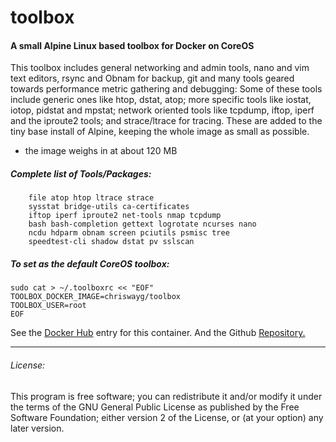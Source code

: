 # toolbox
#### A small Alpine Linux based toolbox for Docker on CoreOS

This toolbox includes general networking and admin tools, nano and vim text editors, rsync and Obnam for backup, git and many tools geared towards performance metric gathering and debugging: Some of these tools include generic ones like htop, dstat, atop; more specific tools like iostat, iotop, pidstat and mpstat; network oriented tools like tcpdump, iftop, iperf and the iproute2 tools; and strace/ltrace for tracing. These are added to the tiny base install of Alpine, keeping the whole image as small as possible.

- the image weighs in at about 120 MB

##### Complete list of Tools/Packages:

		file atop htop ltrace strace 
		sysstat bridge-utils ca-certificates 
		iftop iperf iproute2 net-tools nmap tcpdump
		bash bash-completion gettext logrotate ncurses nano 
		ncdu hdparm obnam screen pciutils psmisc tree
		speedtest-cli shadow dstat pv sslscan

##### To set as the default CoreOS toolbox:

    sudo cat > ~/.toolboxrc << "EOF"
    TOOLBOX_DOCKER_IMAGE=chriswayg/toolbox
    TOOLBOX_USER=root
    EOF

See the [Docker Hub](https://hub.docker.com/r/chriswayg/toolbox/) entry for this container. And the Github [Repository.](https://github.com/chriswayg/toolbox)

---
###### License:
This program is free software; you can redistribute it and/or modify it under the terms of the GNU General Public License as published by the Free Software Foundation; either version 2 of the License, or (at your option) any later version.
